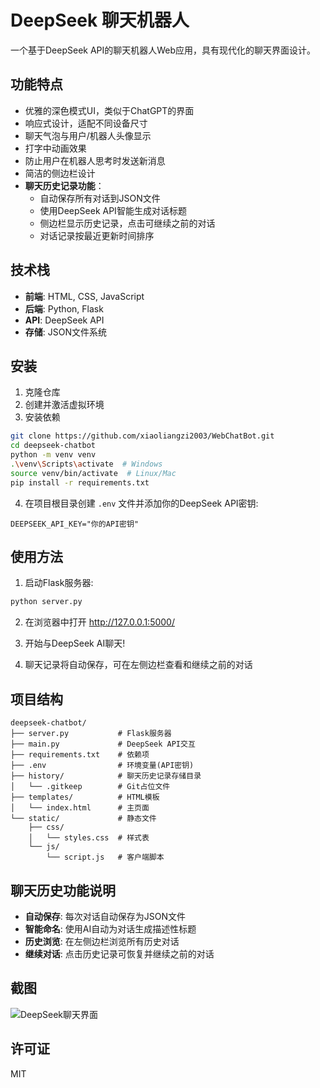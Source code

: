 # DeepSeek 聊天机器人

一个基于DeepSeek API的聊天机器人Web应用，具有现代化的聊天界面设计。

## 功能特点

- 优雅的深色模式UI，类似于ChatGPT的界面
- 响应式设计，适配不同设备尺寸
- 聊天气泡与用户/机器人头像显示
- 打字中动画效果
- 防止用户在机器人思考时发送新消息
- 简洁的侧边栏设计
- **聊天历史记录功能**：
  - 自动保存所有对话到JSON文件
  - 使用DeepSeek API智能生成对话标题
  - 侧边栏显示历史记录，点击可继续之前的对话
  - 对话记录按最近更新时间排序

## 技术栈

- **前端**: HTML, CSS, JavaScript
- **后端**: Python, Flask
- **API**: DeepSeek API
- **存储**: JSON文件系统

## 安装

1. 克隆仓库
2. 创建并激活虚拟环境
3. 安装依赖

```bash
git clone https://github.com/xiaoliangzi2003/WebChatBot.git
cd deepseek-chatbot
python -m venv venv
.\venv\Scripts\activate  # Windows
source venv/bin/activate  # Linux/Mac
pip install -r requirements.txt
```

4. 在项目根目录创建 `.env` 文件并添加你的DeepSeek API密钥:

```
DEEPSEEK_API_KEY="你的API密钥"
```

## 使用方法

1. 启动Flask服务器:

```bash
python server.py
```

2. 在浏览器中打开 http://127.0.0.1:5000/ 

3. 开始与DeepSeek AI聊天!

4. 聊天记录将自动保存，可在左侧边栏查看和继续之前的对话

## 项目结构

```
deepseek-chatbot/
├── server.py           # Flask服务器
├── main.py             # DeepSeek API交互
├── requirements.txt    # 依赖项
├── .env                # 环境变量(API密钥)
├── history/            # 聊天历史记录存储目录
│   └── .gitkeep        # Git占位文件
├── templates/          # HTML模板
│   └── index.html      # 主页面
└── static/             # 静态文件
    ├── css/
    │   └── styles.css  # 样式表
    └── js/
        └── script.js   # 客户端脚本
```

## 聊天历史功能说明

- **自动保存**: 每次对话自动保存为JSON文件
- **智能命名**: 使用AI自动为对话生成描述性标题
- **历史浏览**: 在左侧边栏浏览所有历史对话
- **继续对话**: 点击历史记录可恢复并继续之前的对话

## 截图

![DeepSeek聊天界面](https://placeholder-for-screenshot.com)

## 许可证

MIT
